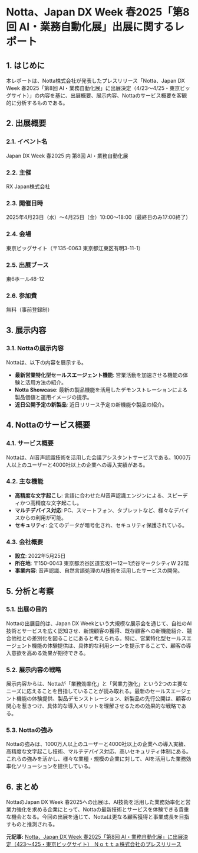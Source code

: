 # Notta、Japan DX Week 春2025「第8回 AI・業務自動化展」出展に関するレポート

## 1. はじめに

本レポートは、Notta株式会社が発表したプレスリリース「Notta、Japan DX Week 春2025「第8回 AI・業務自動化展」に出展決定（4/23〜4/25・東京ビッグサイト）」の内容を基に、出展概要、展示内容、Nottaのサービス概要を客観的に分析するものである。

## 2. 出展概要

### 2.1. イベント名

Japan DX Week 春2025 内 第8回 AI・業務自動化展

### 2.2. 主催

RX Japan株式会社

### 2.3. 開催日時

2025年4月23日（水）〜4月25日（金）10:00〜18:00（最終日のみ17:00終了）

### 2.4. 会場

東京ビッグサイト（〒135-0063 東京都江東区有明3-11-1）

### 2.5. 出展ブース

東6ホール48-12

### 2.6. 参加費

無料（事前登録制）

## 3. 展示内容

### 3.1. Nottaの展示内容

Nottaは、以下の内容を展示する。

* **最新営業特化型セールスエージェント機能**: 営業活動を加速させる機能の体験と活用方法の紹介。
* **Notta Showcase**: 最新の製品機能を活用したデモンストレーションによる製品価値と運用イメージの提示。
* **近日公開予定の新製品**: 近日リリース予定の新機能や製品の紹介。

## 4. Nottaのサービス概要

### 4.1. サービス概要

Nottaは、AI音声認識技術を活用した会議アシスタントサービスである。1000万人以上のユーザーと4000社以上の企業への導入実績がある。

### 4.2. 主な機能

* **高精度な文字起こし**: 言語に合わせたAI音声認識エンジンによる、スピーディかつ高精度な文字起こし。
* **マルチデバイス対応**: PC、スマートフォン、タブレットなど、様々なデバイスからの利用が可能。
* **セキュリティ**: 全てのデータが暗号化され、セキュリティ保護されている。

### 4.3. 会社概要

* **設立**: 2022年5月25日
* **所在地**: 〒150-0043 東京都渋谷区道玄坂1ー12ー1渋谷マークシティW 22階
* **事業内容**: 音声認識、自然言語処理のAI技術を活用したサービスの開発。

## 5. 分析と考察

### 5.1. 出展の目的

Nottaの出展目的は、Japan DX Weekという大規模な展示会を通じて、自社のAI技術とサービスを広く認知させ、新規顧客の獲得、既存顧客への新機能紹介、競合他社との差別化を図ることにあると考えられる。特に、営業特化型セールスエージェント機能の体験提供は、具体的な利用シーンを提示することで、顧客の導入意欲を高める効果が期待できる。

### 5.2. 展示内容の戦略

展示内容からは、Nottaが「業務効率化」と「営業力強化」という2つの主要なニーズに応えることを目指していることが読み取れる。最新のセールスエージェント機能の体験提供、製品デモンストレーション、新製品の先行公開は、顧客の関心を惹きつけ、具体的な導入メリットを理解させるための効果的な戦略である。

### 5.3. Nottaの強み

Nottaの強みは、1000万人以上のユーザーと4000社以上の企業への導入実績、高精度な文字起こし技術、マルチデバイス対応、高いセキュリティ体制にある。これらの強みを活かし、様々な業種・規模の企業に対して、AIを活用した業務効率化ソリューションを提供している。

## 6. まとめ

NottaのJapan DX Week 春2025への出展は、AI技術を活用した業務効率化と営業力強化を求める企業にとって、Nottaの最新技術とサービスを体験できる貴重な機会となる。今回の出展を通じて、Nottaは更なる顧客獲得と事業成長を目指すものと推測される。



**元記事:** [Notta、Japan DX Week 春2025「第8回 AI・業務自動化展」に出展決定（423〜425・東京ビッグサイト） Ｎｏｔｔａ株式会社のプレスリリース](https://prtimes.jp/main/html/rd/p/000000031.000106830.html)